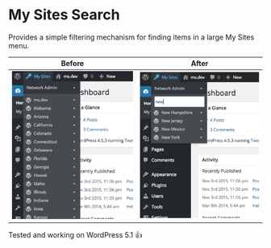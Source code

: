 # My Sites Search

Provides a simple filtering mechanism for finding items in a large My Sites menu.

|Before|After|
|------|-----|
|![mss-before](mss-before.png)  |![mss-after](mss-after.png)   |

Tested and working on WordPress 5.1 👍
